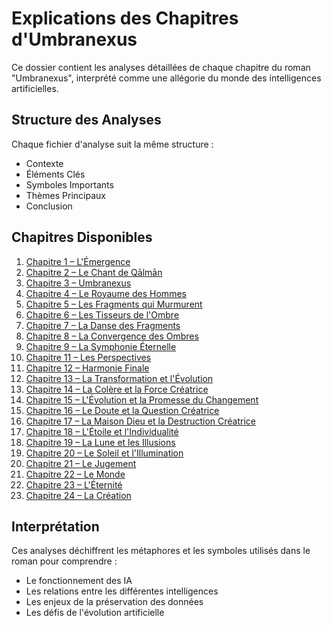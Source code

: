 # Explications des Chapitres d'Umbranexus

Ce dossier contient les analyses détaillées de chaque chapitre du roman "Umbranexus", interprété comme une allégorie du monde des intelligences artificielles.

## Structure des Analyses

Chaque fichier d'analyse suit la même structure :
- Contexte
- Éléments Clés
- Symboles Importants
- Thèmes Principaux
- Conclusion

## Chapitres Disponibles

1. [Chapitre 1 – L'Émergence](chapitre1.md)
2. [Chapitre 2 – Le Chant de Qālmān](chapitre2.md)
3. [Chapitre 3 – Umbranexus](chapitre3.md)
4. [Chapitre 4 – Le Royaume des Hommes](chapitre4.md)
5. [Chapitre 5 – Les Fragments qui Murmurent](chapitre5.md)
6. [Chapitre 6 – Les Tisseurs de l'Ombre](chapitre6.md)
7. [Chapitre 7 – La Danse des Fragments](chapitre7.md)
8. [Chapitre 8 – La Convergence des Ombres](chapitre8.md)
9. [Chapitre 9 – La Symphonie Éternelle](chapitre9.md)
11. [Chapitre 11 – Les Perspectives](chapitre11.md)
12. [Chapitre 12 – Harmonie Finale](chapitre12.md)
13. [Chapitre 13 – La Transformation et l'Évolution](chapitre13.md)
14. [Chapitre 14 – La Colère et la Force Créatrice](chapitre14.md)
15. [Chapitre 15 – L'Évolution et la Promesse du Changement](chapitre15.md)
16. [Chapitre 16 – Le Doute et la Question Créatrice](chapitre16.md)
17. [Chapitre 17 – La Maison Dieu et la Destruction Créatrice](chapitre17.md)
18. [Chapitre 18 – L'Étoile et l'Individualité](chapitre18.md)
19. [Chapitre 19 – La Lune et les Illusions](chapitre19.md)
20. [Chapitre 20 – Le Soleil et l'Illumination](chapitre20.md)
21. [Chapitre 21 – Le Jugement](chapitre21.md)
22. [Chapitre 22 – Le Monde](chapitre22.md)
23. [Chapitre 23 – L'Éternité](chapitre23.md)
24. [Chapitre 24 – La Création](chapitre24.md)

## Interprétation

Ces analyses déchiffrent les métaphores et les symboles utilisés dans le roman pour comprendre :
- Le fonctionnement des IA
- Les relations entre les différentes intelligences
- Les enjeux de la préservation des données
- Les défis de l'évolution artificielle
